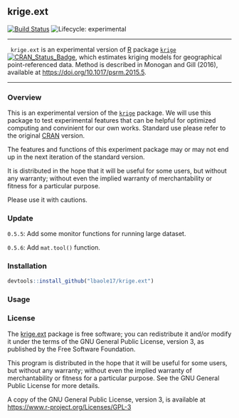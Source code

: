 ## krige.ext

<!-- badges: start -->

[![Build Status](https://travis-ci.org/lbaole17/krige.ext.svg?branch=master)](https://travis-ci.org/) ![Lifecycle: experimental](https://img.shields.io/badge/lifecycle-experimental-orange.svg)

<!-- badges: end -->

---

<code> krige.ext</code> is an experimental version of [R](https://www.r-project.org) package [<code>krige</code>]([https://CRAN.R-project.org/package=krige](https://cran.r-project.org/package=krige)) [![CRAN_Status_Badge](https://www.r-pkg.org/badges/version/krige)](https://www.r-pkg.org/badges/version/krige), which estimates kriging models for geographical point-referenced data. Method is described in Monogan and Gill (2016), available at <https://doi.org/10.1017/psrm.2015.5>.

---

### Overview

This is an experimental version of the [<code>krige</code>]([https://CRAN.R-project.org/package=krige](https://cran.r-project.org/package=krige)) package. We will use this package to test experimental features that can be helpful for optimized computing and convinient for our own works. Standard use please refer to the original [CRAN](https://cran.r-project.org/) version. 

The features and functions of this experiment package may or may not end up in the next iteration of the standard version. 

It is distributed in the hope that it will be useful for some users, but without any warranty; without even the implied warranty of merchantability or fitness for a particular purpose. 

Please use it with cautions.

### Update

<code>0.5.5</code>: Add some monitor functions for running large dataset.

<code>0.5.6</code>: Add <code>mat.tool()</code> function.

### Installation

```R
devtools::install_github("lbaole17/krige.ext")
```

### Usage



### License

The [krige.ext](https://github.com/lbaole17/krige.ext) package is free software; you can redistribute it and/or modify it under the terms of the GNU General Public License, version 3, as published by the Free Software Foundation.

This program is distributed in the hope that it will be useful for some users, but without any warranty; without even the implied warranty of merchantability or fitness for a particular purpose.  See the GNU General Public License for more details.

A copy of the GNU General Public License, version 3, is available at <https://www.r-project.org/Licenses/GPL-3>